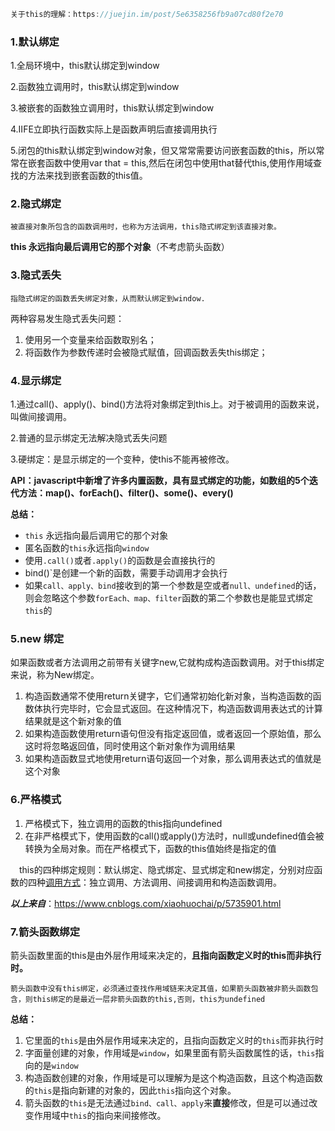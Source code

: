 ```js
关于this的理解：https://juejin.im/post/5e6358256fb9a07cd80f2e70
```

### 1.默认绑定

1.全局环境中，this默认绑定到window

2.函数独立调用时，this默认绑定到window

3.被嵌套的函数独立调用时，this默认绑定到window

4.IIFE立即执行函数实际上是函数声明后直接调用执行

5.闭包的this默认绑定到window对象，但又常常需要访问嵌套函数的this，所以常常在嵌套函数中使用var that = this,然后在闭包中使用that替代this,使用作用域查找的方法来找到嵌套函数的this值。

### 2.隐式绑定

```
被直接对象所包含的函数调用时，也称为方法调用，this隐式绑定到该直接对象。
```

**this 永远指向最后调用它的那个对象**（不考虑箭头函数）

### 3.隐式丢失

```
指隐式绑定的函数丢失绑定对象，从而默认绑定到window.
```

两种容易发生隐式丢失问题：

1. 使用另一个变量来给函数取别名；
2. 将函数作为参数传递时会被隐式赋值，回调函数丢失this绑定；

### 4.显示绑定

1.通过call()、apply()、bind()方法将对象绑定到this上。对于被调用的函数来说，叫做间接调用。

2.普通的显示绑定无法解决隐式丢失问题

3.硬绑定：是显示绑定的一个变种，使this不能再被修改。

**API：javascript中新增了许多内置函数，具有显式绑定的功能，如数组的5个迭代方法：map()、forEach()、filter()、some()、every()**

**总结：**

- `this` 永远指向最后调用它的那个对象
- 匿名函数的`this`永远指向`window`
- 使用`.call()`或者`.apply()`的函数是会直接执行的
- bind()`是创建一个新的函数，需要手动调用才会执行
- 如果`call、apply、bind`接收到的第一个参数是空或者`null、undefined`的话，则会忽略这个参数`forEach、map、filter`函数的第二个参数也是能显式绑定`this`的

### 5.new 绑定

如果函数或者方法调用之前带有关键字new,它就构成构造函数调用。对于this绑定来说，称为New绑定。

1. 构造函数通常不使用return关键字，它们通常初始化新对象，当构造函数的函数体执行完毕时，它会显式返回。在这种情况下，构造函数调用表达式的计算结果就是这个新对象的值
2. 如果构造函数使用return语句但没有指定返回值，或者返回一个原始值，那么这时将忽略返回值，同时使用这个新对象作为调用结果
3. 如果构造函数显式地使用return语句返回一个对象，那么调用表达式的值就是这个对象

### 6.严格模式

1. 严格模式下，独立调用的函数的this指向undefined
2. 在非严格模式下，使用函数的call()或apply()方法时，null或undefined值会被转换为全局对象。而在严格模式下，函数的this值始终是指定的值

　this的四种绑定规则：默认绑定、隐式绑定、显式绑定和new绑定，分别对应函数的四种[调用方式](http://www.cnblogs.com/xiaohuochai/p/5702813.html#anchor3)：独立调用、方法调用、间接调用和构造函数调用。

***以上来自***：https://www.cnblogs.com/xiaohuochai/p/5735901.html

### 7.箭头函数绑定

箭头函数里面的this是由外层作用域来决定的，**且指向函数定义时的this而非执行时。**

```
箭头函数中没有this绑定，必须通过查找作用域链来决定其值，如果箭头函数被非箭头函数包含，则this绑定的是最近一层非箭头函数的this,否则，this为undefined
```

**总结：**

1. 它里面的`this`是由外层作用域来决定的，且指向函数定义时的`this`而非执行时
2. 字面量创建的对象，作用域是`window`，如果里面有箭头函数属性的话，`this`指向的是`window`
3. 构造函数创建的对象，作用域是可以理解为是这个构造函数，且这个构造函数的`this`是指向新建的对象的，因此`this`指向这个对象。
4. 箭头函数的`this`是无法通过`bind、call、apply`来**直接**修改，但是可以通过改变作用域中`this`的指向来间接修改。

